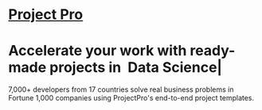 
# [Project Pro](https://www.projectpro.io/)
# Accelerate your work with ready-made  projects in  Data Science|

7,000+ developers from 17 countries solve real business problems in  
Fortune 1,000 companies using ProjectPro's end-to-end project templates.